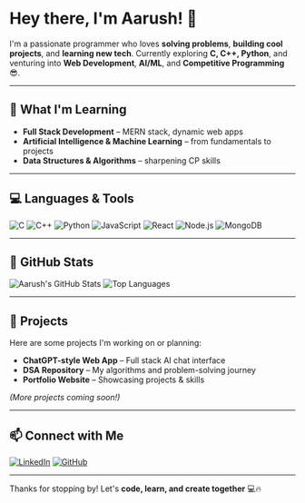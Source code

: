 # Hey there, I'm Aarush! 👋

I'm a passionate programmer who loves **solving problems**, **building cool projects**, and **learning new tech**. Currently exploring **C, C++, Python**, and venturing into **Web Development**, **AI/ML**, and **Competitive Programming** 😎.

---

## 🌱 What I'm Learning
- **Full Stack Development** – MERN stack, dynamic web apps
- **Artificial Intelligence & Machine Learning** – from fundamentals to projects
- **Data Structures & Algorithms** – sharpening CP skills  

---

## 💻 Languages & Tools
![C](https://img.shields.io/badge/-C-05122A?style=flat-square&logo=c&logoColor=white)
![C++](https://img.shields.io/badge/-C++-00599C?style=flat-square&logo=c%2B%2B&logoColor=white)
![Python](https://img.shields.io/badge/-Python-3776AB?style=flat-square&logo=python&logoColor=white)
![JavaScript](https://img.shields.io/badge/-JavaScript-F7DF1E?style=flat-square&logo=javascript&logoColor=black)
![React](https://img.shields.io/badge/-React-61DAFB?style=flat-square&logo=react&logoColor=black)
![Node.js](https://img.shields.io/badge/-Node.js-339933?style=flat-square&logo=node.js&logoColor=white)
![MongoDB](https://img.shields.io/badge/-MongoDB-47A248?style=flat-square&logo=mongodb&logoColor=white)

---

## 🚀 GitHub Stats

![Aarush's GitHub Stats](https://github-readme-stats.vercel.app/api?username=fierykylo&show_icons=true&count_private=true&theme=radical)
![Top Languages](https://github-readme-stats.vercel.app/api/top-langs/?username=fierykylo&layout=compact&langs_count=6&theme=radical)

---

## 📂 Projects
Here are some projects I'm working on or planning:
- **ChatGPT-style Web App** – Full stack AI chat interface
- **DSA Repository** – My algorithms and problem-solving journey
- **Portfolio Website** – Showcasing projects & skills

*(More projects coming soon!)*  

---

## 📫 Connect with Me
[![LinkedIn](https://img.shields.io/badge/-LinkedIn-0A66C2?style=flat-square&logo=linkedin&logoColor=white)](https://www.linkedin.com/in/aarush-dubey-980106250/)
[![GitHub](https://img.shields.io/badge/-GitHub-181717?style=flat-square&logo=github&logoColor=white)](https://github.com/fierykylo)

---

Thanks for stopping by! Let's **code, learn, and create together** 💻🔥
